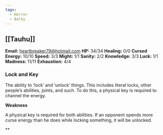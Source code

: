 ```yaml
---
tags:
  - Horror
  - Balky
---
```

## [[Tauhu]]

**Email:** heartbreaker79@hotmail.com
**HP:** 34/34
**Healing:** 0/0
**Cursed Energy:** 10/10
**Speed:** 3/3
**Might:** 1/1
**Sanity:** 2/2
**Knowledge:** 3/3
**Luck:** 1/1
**Madness:** 11/11
**Exhaustion:** 4/4

### **Lock and Key** 

The ability to ‘lock’ and ‘unlock’ things. This includes literal locks, other people’s abilities, joints, and such. To do this, a physical key is required to channel the energy.

**Weakness**

A physical key is required for both abilities. If an opponent spends more curse energy than he does while locking something, it will be unlocked.











**